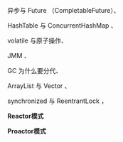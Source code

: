 异步与 Future （CompletableFuture）、

 HashTable 与 ConcurrentHashMap 、

volatile 与原子操作、

JMM 、

GC 为什么要分代、

ArrayList 与 Vector 、

synchronized 与 ReentrantLock ，

**Reactor模式**

**Proactor模式**

